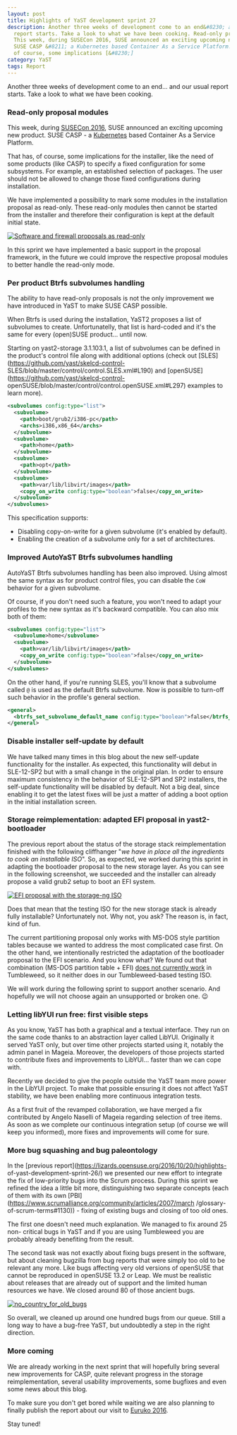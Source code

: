 ```yaml
---
layout: post
title: Highlights of YaST development sprint 27
description: Another three weeks of development come to an end&#8230; and our usual
  report starts. Take a look to what we have been cooking. Read-only proposal modules
  This week, during SUSECon 2016, SUSE announced an exciting upcoming new product.
  SUSE CASP &#8211; a Kubernetes based Container As a Service Platform. That has,
  of course, some implications [&#8230;]
category: YaST
tags: Report
---
```


Another three weeks of development come to an end… and our usual report
starts. Take a look to what we have been cooking.

### Read-only proposal modules

This week, during [SUSECon 2016](http://www.susecon.com/), SUSE announced an
exciting upcoming new product. SUSE CASP - a
[Kubernetes](http://kubernetes.io/) based Container As a Service Platform.

That has, of course, some implications for the installer, like the need of
some products (like CASP) to specify a fixed configuration for some
subsystems. For example, an established selection of packages. The user should
not be allowed to change those fixed configurations during installation.

We have implemented a possibility to mark some modules in the installation
proposal as read-only. These read-only modules then cannot be started from the
installer and therefore their configuration is kept at the default initial
state.

[![Software and firewall proposals as read-only](//lizards.opensuse.org/wp-content/uploads/2016/11/readonly-300x225.png)](//lizards.opensuse.org/wp-content/uploads/2016/11/readonly.png)

In this sprint we have implemented a basic support in the proposal framework,
in the future we could improve the respective proposal modules to better
handle the read-only mode.

### Per product Btrfs subvolumes handling

The ability to have read-only proposals is not the only improvement we have
introduced in YaST to make SUSE CASP possible.

When Btrfs is used during the installation, YaST2 proposes a list of
subvolumes to create. Unfortunatelly, that list is hard-coded and it's the
same for every (open)SUSE product… until now.

Starting on yast2-storage 3.1.103.1, a list of subvolumes can be defined in
the product's control file along with additional options (check out
[SLES](https://github.com/yast/skelcd-control-
SLES/blob/master/control/control.SLES.xml#L190) and
[openSUSE](https://github.com/yast/skelcd-control-
openSUSE/blob/master/control/control.openSUSE.xml#L297) examples to learn
more).

```xml
<subvolumes config:type="list">
  <subvolume>
    <path>boot/grub2/i386-pc</path>
    <archs>i386,x86_64</archs>
  </subvolume>
  <subvolume>
    <path>home</path>
  </subvolume>
  <subvolume>
    <path>opt</path>
  </subvolume>
  <subvolume>
    <path>var/lib/libvirt/images</path>
    <copy_on_write config:type="boolean">false</copy_on_write>
  </subvolume>
</subvolumes>
```

This specification supports:

  * Disabling copy-on-write for a given subvolume (it's enabled by default).
  * Enabling the creation of a subvolume only for a set of architectures.

### Improved AutoYaST Btrfs subvolumes handling

AutoYaST Btrfs subvolumes handling has been also improved. Using almost the
same syntax as for product control files, you can disable the `CoW` behavior
for a given subvolume.

Of course, if you don't need such a feature, you won't need to adapt your
profiles to the new syntax as it's backward compatible. You can also mix both
of them:

```xml  
<subvolumes config:type="list">
  <subvolume>home</subvolume>
  <subvolume>
    <path>var/lib/libvirt/images</path>
    <copy_on_write config:type="boolean">false</copy_on_write>
  </subvolume>
</subvolumes>
```

On the other hand, if you're running SLES, you'll know that a subvolume called
`@` is used as the default Btrfs subvolume. Now is possible to turn-off such
behavior in the profile's general section.

```xml    
<general>
  <btrfs_set_subvolume_default_name config:type="boolean">false</btrfs_set_subvolume_default_name>
</general>
```

### Disable installer self-update by default

We have talked many times in this blog about the new self-update functionality
for the installer. As expected, this functionality will debut in SLE-12-SP2
but with a small change in the original plan. In order to ensure maximum
consistency in the behavior of SLE-12-SP1 and SP2 installers, the self-update
functionality will be disabled by default. Not a big deal, since enabling it
to get the latest fixes will be just a matter of adding a boot option in the
initial installation screen.

### Storage reimplementation: adapted EFI proposal in yast2-bootloader

The previous report about the status of the storage stack reimplementation
finished with the following cliffhanger "_we have in place all the ingredients
to cook an installable ISO_". So, as expected, we worked during this sprint in
adapting the bootloader proposal to the new storage layer. As you can see in
the following screenshot, we succeeded and the installer can already propose a
valid grub2 setup to boot an EFI system.

[![EFI proposal with the storage-ng ISO](//lizards.opensuse.org/wp-content/uploads/2016/11/grub2efi-300x225.png)](//lizards.opensuse.org/wp-content/uploads/2016/11/grub2efi.png)

Does that mean that the testing ISO for the new storage stack is already fully
installable? Unfortunately not. Why not, you ask? The reason is, in fact, kind
of fun.

The current partitioning proposal only works with MS-DOS style partition
tables because we wanted to address the most complicated case first. On the
other hand, we intentionally restricted the adaptation of the bootloader
proposal to the EFI scenario. And you know what? We found out that combination
(MS-DOS partition table + EFI) [does not currently
work](https://bugzilla.suse.com/show_bug.cgi?id=1008289) in Tumbleweed, so it
neither does in our Tumbleweed-based testing ISO.

We will work during the following sprint to support another scenario. And
hopefully we will not choose again an unsupported or broken one. :wink:

### Letting libYUI run free: first visible steps

As you know, YaST has both a graphical and a textual interface. They run on
the same code thanks to an abstraction layer called LibYUI. Originally it
served YaST only, but over time other projects started using it, notably the
admin panel in Mageia. Moreover, the developers of those projects started to
contribute fixes and improvements to LibYUI… faster than we can cope with.

Recently we decided to give the people outside the YaST team more power in the
LibYUI project. To make that possible ensuring it does not affect YaST
stability, we have been enabling more continuous integration tests.

As a first fruit of the revamped collaboration, we have merged a fix
contributed by Angelo Naselli of Mageia regarding selection of tree items. As
soon as we complete our continuous integration setup (of course we will keep
you informed), more fixes and improvements will come for sure.

### More bug squashing and bug paleontology

In the [previous report](https://lizards.opensuse.org/2016/10/20/highlights-
of-yast-development-sprint-26/) we presented our new effort to integrate the
fix of low-priority bugs into the Scrum process. During this sprint we refined
the idea a little bit more, distinguishing two separate concepts (each of them
with its own [PBI](https://www.scrumalliance.org/community/articles/2007/march
/glossary-of-scrum-terms#1130)) - fixing of existing bugs and closing of too
old ones.

The first one doesn't need much explanation. We managed to fix around 25 non-
critical bugs in YaST and if you are using Tumbleweed you are probably already
benefiting from the result.

The second task was not exactly about fixing bugs present in the software, but
about cleaning bugzilla from bug reports that were simply too old to be
relevant any more. Like bugs affecting very old versions of openSUSE that
cannot be reproduced in openSUSE 13.2 or Leap. We must be realistic about
releases that are already out of support and the limited human resources we
have. We closed around 80 of those ancient bugs.

[![no_country_for_old_bugs](//lizards.opensuse.org/wp-content/uploads/2016/11/no_country_for_old_bugs-300x169.jpg)](//lizards.opensuse.org/wp-content/uploads/2016/11/no_country_for_old_bugs.jpg)

So overall, we cleaned up around one hundred bugs from our queue. Still a long
way to have a bug-free YaST, but undoubtedly a step in the right direction.

### More coming

We are already working in the next sprint that will hopefully bring several
new improvements for CASP, quite relevant progress in the storage
reimplementation, several usability improvements, some bugfixes and even some
news about this blog.

To make sure you don't get bored while waiting we are also planning to finally
publish the report about our visit to [Euruko 2016](http://euruko2016.org/).

Stay tuned!

